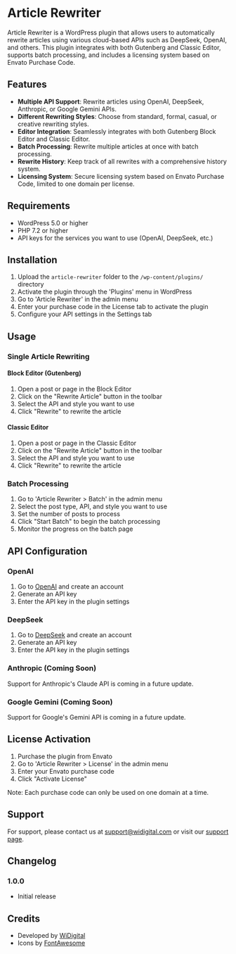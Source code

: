 # Article Rewriter

Article Rewriter is a WordPress plugin that allows users to automatically rewrite articles using various cloud-based APIs such as DeepSeek, OpenAI, and others. This plugin integrates with both Gutenberg and Classic Editor, supports batch processing, and includes a licensing system based on Envato Purchase Code.

## Features

- **Multiple API Support**: Rewrite articles using OpenAI, DeepSeek, Anthropic, or Google Gemini APIs.
- **Different Rewriting Styles**: Choose from standard, formal, casual, or creative rewriting styles.
- **Editor Integration**: Seamlessly integrates with both Gutenberg Block Editor and Classic Editor.
- **Batch Processing**: Rewrite multiple articles at once with batch processing.
- **Rewrite History**: Keep track of all rewrites with a comprehensive history system.
- **Licensing System**: Secure licensing system based on Envato Purchase Code, limited to one domain per license.

## Requirements

- WordPress 5.0 or higher
- PHP 7.2 or higher
- API keys for the services you want to use (OpenAI, DeepSeek, etc.)

## Installation

1. Upload the `article-rewriter` folder to the `/wp-content/plugins/` directory
2. Activate the plugin through the 'Plugins' menu in WordPress
3. Go to 'Article Rewriter' in the admin menu
4. Enter your purchase code in the License tab to activate the plugin
5. Configure your API settings in the Settings tab

## Usage

### Single Article Rewriting

#### Block Editor (Gutenberg)

1. Open a post or page in the Block Editor
2. Click on the "Rewrite Article" button in the toolbar
3. Select the API and style you want to use
4. Click "Rewrite" to rewrite the article

#### Classic Editor

1. Open a post or page in the Classic Editor
2. Click on the "Rewrite Article" button in the toolbar
3. Select the API and style you want to use
4. Click "Rewrite" to rewrite the article

### Batch Processing

1. Go to 'Article Rewriter > Batch' in the admin menu
2. Select the post type, API, and style you want to use
3. Set the number of posts to process
4. Click "Start Batch" to begin the batch processing
5. Monitor the progress on the batch page

## API Configuration

### OpenAI

1. Go to [OpenAI](https://platform.openai.com/) and create an account
2. Generate an API key
3. Enter the API key in the plugin settings

### DeepSeek

1. Go to [DeepSeek](https://platform.deepseek.com/) and create an account
2. Generate an API key
3. Enter the API key in the plugin settings

### Anthropic (Coming Soon)

Support for Anthropic's Claude API is coming in a future update.

### Google Gemini (Coming Soon)

Support for Google's Gemini API is coming in a future update.

## License Activation

1. Purchase the plugin from Envato
2. Go to 'Article Rewriter > License' in the admin menu
3. Enter your Envato purchase code
4. Click "Activate License"

Note: Each purchase code can only be used on one domain at a time.

## Support

For support, please contact us at support@widigital.com or visit our [support page](https://widigital.com/support).

## Changelog

### 1.0.0
- Initial release

## Credits

- Developed by [WiDigital](https://widigital.com)
- Icons by [FontAwesome](https://fontawesome.com)
